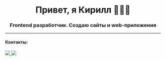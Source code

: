 <h1 align="center">Привет, я Кирилл 👨🏻‍💻</h1>
<h3 align="center">Frontend разработчик. Создаю сайты и web-приложения</h3>

---

<h4 align="left">Контакты:</h4>
  
<a href='https://t.me/ker4ik13'>
  <img src="https://img.shields.io/badge/ker4ik13-tg?style=for-the-badge&logo=Telegram&logoColor=white&color=blue"/>
</a>
<a href='https://vk.com/kireevdev'>
  <img src="https://img.shields.io/badge/kireevdev-vk?style=for-the-badge&logo=Vk&logoColor=white&color=blue"/>
</a>
